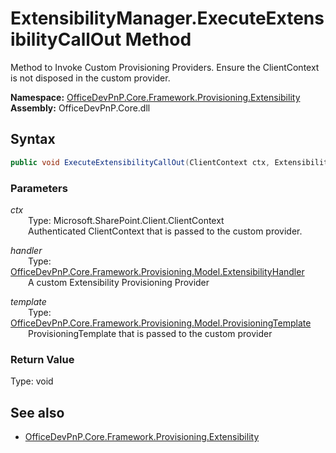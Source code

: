 # ExtensibilityManager.ExecuteExtensibilityCallOut Method  
Method to Invoke Custom Provisioning Providers. Ensure the ClientContext is not disposed in the custom provider.  

**Namespace:** [OfficeDevPnP.Core.Framework.Provisioning.Extensibility](OfficeDevPnP.Core.Framework.Provisioning.Extensibility.md)  
**Assembly:** OfficeDevPnP.Core.dll  
## Syntax
```C#
public void ExecuteExtensibilityCallOut(ClientContext ctx, ExtensibilityHandler handler, ProvisioningTemplate template)
```
### Parameters
*ctx*  
&emsp;&emsp;Type: Microsoft.SharePoint.Client.ClientContext  
&emsp;&emsp;Authenticated ClientContext that is passed to the custom provider.  

*handler*  
&emsp;&emsp;Type: [OfficeDevPnP.Core.Framework.Provisioning.Model.ExtensibilityHandler](OfficeDevPnP.Core.Framework.Provisioning.Model.ExtensibilityHandler.md)  
&emsp;&emsp;A custom Extensibility Provisioning Provider  

*template*  
&emsp;&emsp;Type: [OfficeDevPnP.Core.Framework.Provisioning.Model.ProvisioningTemplate](OfficeDevPnP.Core.Framework.Provisioning.Model.ProvisioningTemplate.md)  
&emsp;&emsp;ProvisioningTemplate that is passed to the custom provider  

### Return Value
Type: void  

## See also
- [OfficeDevPnP.Core.Framework.Provisioning.Extensibility](OfficeDevPnP.Core.Framework.Provisioning.Extensibility.md)
